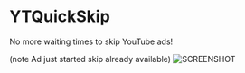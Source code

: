 YTQuickSkip
===========

No more waiting times to skip YouTube ads!

(note Ad just started skip already available)
![SCREENSHOT](https://raw.github.com/PathKiller29/YTQuickSkip/IMG_3236.PNG "Screenshot")

